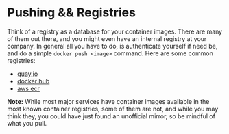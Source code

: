 # Pushing && Registries

Think of a registry as a database for your container images. There are many of them out there, and you might even have an internal registry at your company. In general all you have to do, is authenticate yourself if need be, and do a simple `docker push <image>` command.
Here are some common registries:

- [quay.io](https://quay.io/)
- [docker hub](https://hub.docker.com/)
- [aws ecr](https://docs.aws.amazon.com/AmazonECR/latest/userguide/Registries.html)

**Note:** While most major services have container images available in the most known container registries, some of them are not, and while you may think they, you could have just found an unofficial mirror, so be mindful of what you pull.
